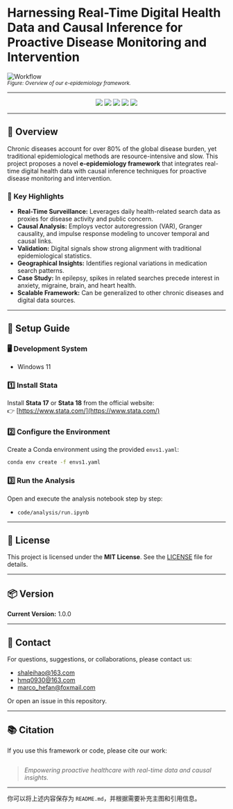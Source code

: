 
# Harnessing Real-Time Digital Health Data and Causal Inference for Proactive Disease Monitoring and Intervention

![Workflow](figure4.png)  
*<sub>Figure: Overview of our e-epidemiology framework.</sub>*

---

<p align="center">
  <img src="https://img.shields.io/badge/Platform-Windows%2011-blue?logo=windows&logoColor=white" />
  <img src="https://img.shields.io/badge/Stata-17%2F18-lightgrey?logo=stata" />
  <img src="https://img.shields.io/badge/Python-3.8+-blue?logo=python" />
  <img src="https://img.shields.io/badge/License-MIT-green?logo=github" />
  <img src="https://img.shields.io/badge/Version-1.0.0-orange" />
</p>

---

## 📝 Overview

Chronic diseases account for over 80% of the global disease burden, yet traditional epidemiological methods are resource-intensive and slow. This project proposes a novel **e-epidemiology framework** that integrates real-time digital health data with causal inference techniques for proactive disease monitoring and intervention.

### 🌟 Key Highlights

- **Real-Time Surveillance:** Leverages daily health-related search data as proxies for disease activity and public concern.
- **Causal Analysis:** Employs vector autoregression (VAR), Granger causality, and impulse response modeling to uncover temporal and causal links.
- **Validation:** Digital signals show strong alignment with traditional epidemiological statistics.
- **Geographical Insights:** Identifies regional variations in medication search patterns.
- **Case Study:** In epilepsy, spikes in related searches precede interest in anxiety, migraine, brain, and heart health.
- **Scalable Framework:** Can be generalized to other chronic diseases and digital data sources.

---

## 🚀 Setup Guide

### 🖥️ Development System

- Windows 11

### 1️⃣ Install Stata

Install **Stata 17** or **Stata 18** from the official website:  
👉 [https://www.stata.com/](https://www.stata.com/)

### 2️⃣ Configure the Environment

Create a Conda environment using the provided `envs1.yaml`:
```bash
conda env create -f envs1.yaml
```

### 3️⃣ Run the Analysis

Open and execute the analysis notebook step by step:
- `code/analysis/run.ipynb`

---

## 📄 License

This project is licensed under the **MIT License**. See the [LICENSE](LICENSE) file for details.

---

## 📦 Version

**Current Version:** 1.0.0

---

## 📧 Contact

For questions, suggestions, or collaborations, please contact us:

- shaleihao@163.com
- hmq0930@163.com
- marco_hefan@foxmail.com

Or open an issue in this repository.

---

## 📚 Citation

If you use this framework or code, please cite our work:

```

```


> *Empowering proactive healthcare with real-time data and causal insights.*

---

你可以将上述内容保存为 `README.md`，并根据需要补充主图和引用信息。
